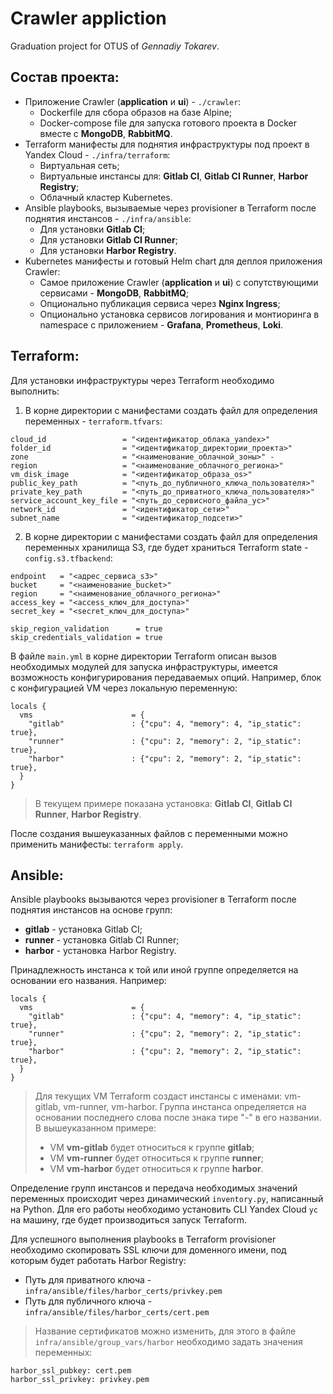 # Crawler appliction
Graduation project for OTUS of *Gennadiy Tokarev*.

## Состав проекта:
- Приложение Crawler (**application** и **ui**) - `./crawler`:
  - Dockerfile для сбора образов на базе Alpine;
  - Docker-compose file для запуска готового проекта в Docker вместе с **MongoDB**, **RabbitMQ**.
- Terraform манифесты для поднятия инфраструктуры под проект в Yandex Cloud - `./infra/terraform`:
  - Виртуальная сеть; 
  - Виртуальные инстансы для: **Gitlab CI**, **Gitlab CI Runner**, **Harbor Registry**;
  - Облачный кластер Kubernetes.
- Ansible playbooks, вызываемые через provisioner в Terraform после поднятия инстансов - `./infra/ansible`:
  - Для установки **Gitlab CI**;
  - Для установки **Gitlab CI Runner**;
  - Для установки **Harbor Registry**.
- Kubernetes манифесты и готовый Helm chart для деплоя приложения Crawler:
  - Самое приложение Crawler (**application** и **ui**) с сопутствующими сервисами - **MongoDB**, **RabbitMQ**;
  - Опционально публикация сервиса через **Nginx Ingress**;
  - Опционально установка сервисов логирования и монтиоринга в namespace с приложением - **Grafana**, **Prometheus**, **Loki**.

## Terraform:
Для установки инфраструктуры через Terraform необходимо выполнить:

1. В корне директории с манифестами создать файл для определения переменных - `terraform.tfvars`:
```
cloud_id                 = "<идентификатор_облака_yandex>"
folder_id                = "<идентификатор_директории_проекта>"
zone                     = "<наименование_облачной_зоны>" -
region                   = "<наименование_облачного_региона>"
vm_disk_image            = "<идентификатор_образа_os>"
public_key_path          = "<путь_до_публичного_ключа_пользователя>"
private_key_path         = "<путь_до_приватного_ключа_пользователя>"
service_account_key_file = "<путь_до_сервисного_файла_yc>"
network_id               = "<идентификатор_сети>"
subnet_name              = "<идентификатор_подсети>"
```
2. В корне директории с манифестами создать файл для определения переменных хранилища S3,
где будет храниться Terraform state - `config.s3.tfbackend`:
```
endpoint   = "<адрес_сервиса_s3>"
bucket     = "<наименование_bucket>"
region     = "<наименование_облачного_региона>"
access_key = "<access_ключ_для_доступа>"
secret_key = "<secret_ключ_для_доступа>"

skip_region_validation      = true
skip_credentials_validation = true
```

В файле `main.yml` в корне директории Terraform описан вызов необходимых модулей для запуска инфраструктуры,
имеется возможность конфигурирования передаваемых опций. Например, блок с конфигурацией VM через локальную переменную:
```
locals {
  vms                      = {
    "gitlab"               : {"cpu": 4, "memory": 4, "ip_static": true},
    "runner"               : {"cpu": 2, "memory": 2, "ip_static": true},
    "harbor"               : {"cpu": 2, "memory": 2, "ip_static": true},
  }
}
```
> В текущем примере показана установка: **Gitlab CI**, **Gitlab CI Runner**, **Harbor Registry**.

После создания вышеуказанных файлов с переменными можно применить манифесты: `terraform apply`.

## Ansible:
Ansible playbooks вызываются через provisioner в Terraform после поднятия инстансов на основе групп:
- **gitlab** - установка Gitlab CI;
- **runner** - установка Gitlab CI Runner;
- **harbor** - установка Harbor Registry.

Принадлежность инстанса к той или иной группе определяется на основании его названия. Например:
```
locals {
  vms                      = {
    "gitlab"               : {"cpu": 4, "memory": 4, "ip_static": true},
    "runner"               : {"cpu": 2, "memory": 2, "ip_static": true},
    "harbor"               : {"cpu": 2, "memory": 2, "ip_static": true},
  }
}
```
> Для текущих VM Terraform создаст инстансы с именами: vm-gitlab, vm-runner, vm-harbor.
> Группа инстанса определяется на основании последнего слова после знака тире "-" в его названии.
> В вышеуказанном примере:
> - VM **vm-gitlab** будет относиться к группе **gitlab**;
> - VM **vm-runner** будет относиться к группе **runner**;
> - VM **vm-harbor** будет относиться к группе **harbor**.

Определение групп инстансов и передача необходимых значений переменных происходит через динамический
`inventory.py`, написанный на Python. Для его работы необходимо установить CLI Yandex Cloud `yc`
на машину, где будет производиться запуск Terraform.

Для успешного выполнения playbooks в Terraform provisioner необходимо скопировать SSL ключи для доменного имени,
под которым будет работать Harbor Registry:
- Путь для приватного ключа - `infra/ansible/files/harbor_certs/privkey.pem`
- Путь для публичного ключа - `infra/ansible/files/harbor_certs/cert.pem`
> Название сертификатов можно изменить, для этого в файле `infra/ansible/group_vars/harbor` необходимо задать значения
> переменных:
```
harbor_ssl_pubkey: cert.pem
harbor_ssl_privkey: privkey.pem
```

